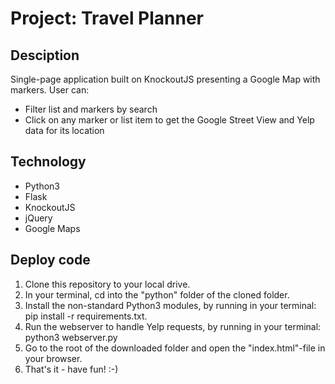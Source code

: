# Project: Travel Planner 
## Desciption
Single-page application built on KnockoutJS presenting a Google Map with markers. User can:
* Filter list and markers by search
* Click on any marker or list item to get the Google Street View and Yelp data for its location

## Technology
* Python3
* Flask 
* KnockoutJS
* jQuery
* Google Maps

## Deploy code
1. Clone this repository to your local drive.
2. In your terminal, cd into the "python" folder of the cloned folder.
3. Install the non-standard Python3 modules, by running in your terminal: pip install -r requirements.txt.
4. Run the webserver to handle Yelp requests, by running in your terminal: python3 webserver.py
5. Go to the root of the downloaded folder and open the "index.html"-file in your browser.
6. That's it - have fun! :-)